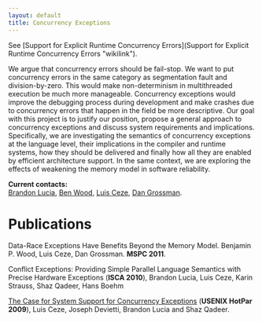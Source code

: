 ```yaml
---
layout: default
title: Concurrency Exceptions
---
```

See [Support for Explicit Runtime Concurrency
Errors](Support for Explicit Runtime Concurrency Errors "wikilink").

We argue that concurrency errors should be fail-stop. We want to put
concurrency errors in the same category as segmentation fault and
division-by-zero. This would make non-determinism in multithreaded
execution be much more manageable. Concurrency exceptions would improve
the debugging process during development and make crashes due to
concurrency errors that happen in the field be more descriptive. Our
goal with this project is to justify our position, propose a general
approach to concurrency exceptions and discuss system requirements and
implications. Specifically, we are investigating the semantics of
concurrency exceptions at the language level, their implications in the
compiler and runtime systems, how they should be delivered and finally
how all they are enabled by efficient architecture support. In the same
context, we are exploring the effects of weakening the memory model in
software reliability.

**Current contacts:**\
[Brandon Lucia](http://abstract.cs.washington.edu/~blucia0a/index.cgi),
[Ben Wood](http://www.cs.washington.edu/homes/bpw), [Luis
Ceze](http://www.cs.washington.edu/homes/luisceze), [Dan
Grossman](http://www.cs.washington.edu/homes/djg).

Publications
============

Data-Race Exceptions Have Benefits Beyond the Memory Model. Benjamin P.
Wood, Luis Ceze, Dan Grossman. **MSPC 2011**.

Conflict Exceptions: Providing Simple Parallel Language Semantics with
Precise Hardware Exceptions (**ISCA 2010**), Brandon Lucia, Luis Ceze,
Karin Strauss, Shaz Qadeer, Hans Boehm

[The Case for System Support for Concurrency
Exceptions](http://www.cs.washington.edu/homes/luisceze/pubs/hotpar09.pdf)
(**USENIX HotPar 2009**), Luis Ceze, Joseph Devietti, Brandon Lucia and
Shaz Qadeer.

